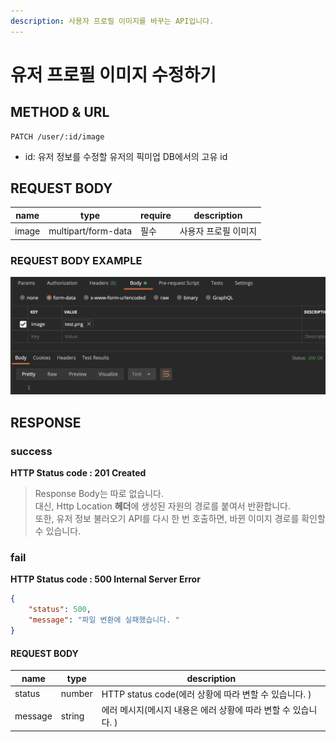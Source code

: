 ```yaml
---
description: 사용자 프로필 이미지를 바꾸는 API입니다. 
---
```


# 유저 프로필 이미지 수정하기

## METHOD & URL

```http request
PATCH /user/:id/image
```

* id: 유저 정보를 수정할 유저의 픽미업 DB에서의 고유 id

## REQUEST BODY
|name|type|require|description
|---|---|---|---|
|image|multipart/form-data|필수|사용자 프로필 이미지|

### REQUEST BODY EXAMPLE
![example on POSTMAN](../.gitbook/assets/update-profile-image.png)


## RESPONSE
### success
**HTTP Status code : 201 Created**
> Response Body는 따로 없습니다.  
> 대신, Http Location **헤더**에 생성된 자원의 경로를 붙여서 반환합니다.  
> 또한, 유저 정보 불러오기 API를 다시 한 번 호출하면, 바뀐 이미지 경로를 확인할 수 있습니다.

### fail
**HTTP Status code : 500 Internal Server Error**
```json
{
    "status": 500,
    "message": "파일 변환에 실패했습니다. "
}
```

#### REQUEST BODY
|name|type|description|
|---|---|---|
|status|number|HTTP status code(에러 상황에 따라 변할 수 있습니다. )|
|message|string|에러 메시지(메시지 내용은 에러 상황에 따라 변할 수 있습니다. )|
